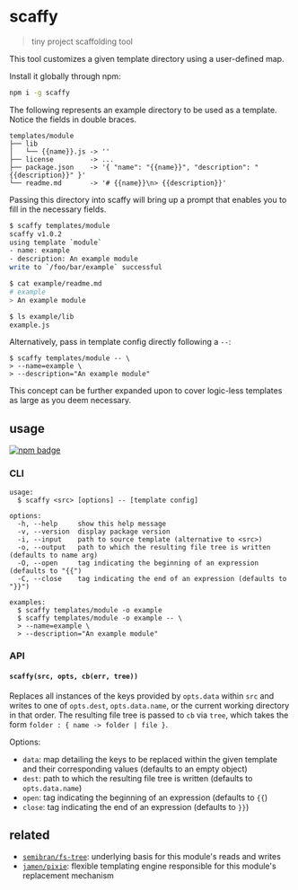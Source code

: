 # scaffy
> tiny project scaffolding tool

This tool customizes a given template directory using a user-defined map.

Install it globally through npm:

```sh
npm i -g scaffy
```

The following represents an example directory to be used as a template. Notice the fields in double braces.

```
templates/module
├── lib
│   └── {{name}}.js -> ''
├── license         -> ...
├── package.json    -> '{ "name": "{{name}}", "description": "{{description}}" }'
└── readme.md       -> '# {{name}}\n> {{description}}'
```

Passing this directory into scaffy will bring up a prompt that enables you to fill in the necessary fields.

```sh
$ scaffy templates/module
scaffy v1.0.2
using template `module`
- name: example
- description: An example module
write to `/foo/bar/example` successful

$ cat example/readme.md
# example
> An example module

$ ls example/lib
example.js
```

Alternatively, pass in template config directly following a `--`:

```
$ scaffy templates/module -- \
> --name=example \
> --description="An example module"
```

This concept can be further expanded upon to cover logic-less templates as large as you deem necessary.

## usage
[![npm badge]][npm package]

### CLI
```
usage:
  $ scaffy <src> [options] -- [template config]

options:
  -h, --help     show this help message
  -v, --version  display package version
  -i, --input    path to source template (alternative to <src>)
  -o, --output   path to which the resulting file tree is written (defaults to name arg)
  -O, --open     tag indicating the beginning of an expression (defaults to "{{")
  -C, --close    tag indicating the end of an expression (defaults to "}}")

examples:
  $ scaffy templates/module -o example
  $ scaffy templates/module -o example -- \
  > --name=example \
  > --description="An example module"
```

### API

#### `scaffy(src, opts, cb(err, tree))`
Replaces all instances of the keys provided by `opts.data` within `src` and writes to one of `opts.dest`, `opts.data.name`, or the current working directory in that order. The resulting file tree is passed to `cb` via `tree`, which takes the form `folder : { name -> folder | file }`.

Options:
* `data`: map detailing the keys to be replaced within the given template and their corresponding values (defaults to an empty object)
* `dest`: path to which the resulting file tree is written (defaults to `opts.data.name`)
* `open`: tag indicating the beginning of an expression (defaults to `{{`)
* `close`: tag indicating the end of an expression (defaults to `}}`)

## related
* [`semibran/fs-tree`][semibran/fs-tree]: underlying basis for this module's reads and writes
* [`jamen/pixie`][jamen/pixie]: flexible templating engine responsible for this module's replacement mechanism

[npm badge]:        https://nodei.co/npm/scaffy.png?mini
[npm package]:      https://npmjs.com/package/scaffy
[semibran/fs-tree]: https://github.com/semibran/fs-tree
[jamen/pixie]:      https://github.com/jamen/pixie
